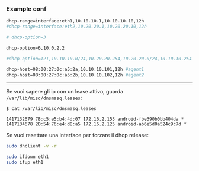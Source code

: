 ### Example conf

```bash
dhcp-range=interface:eth1,10.10.10.1,10.10.10.10,12h
#dhcp-range=interface:eth2,10.20.20.1,10.20.20.10,12h

# dhcp-option=3

dhcp-option=6,10.0.2.2

#dhcp-option=121,10.10.10.0/24,10.20.20.254,10.20.20.0/24,10.10.10.254

dhcp-host=08:00:27:0c:a5:2a,10.10.10.101,12h #agent1
dhcp-host=08:00:27:0c:a5:2b,10.10.10.102,12h #agent2
```

---

Se vuoi sapere gli ip con un lease attivo, guarda  `/var/lib/misc/dnsmasq.leases`:

```
$ cat /var/lib/misc/dnsmasq.leases

1417132679 78:c5:e5:b4:4d:07 172.16.2.153 android-fbe390b0bb404da *
1417134678 20:54:76:e4:d8:a5 172.16.2.125 android-ab6e5d0a524c9c7d *

```

Se vuoi resettare una interface per forzare il dhcp release:

```bash
sudo dhclient -v -r
```

```bash
sudo ifdown eth1
sudo ifup eth1
```
